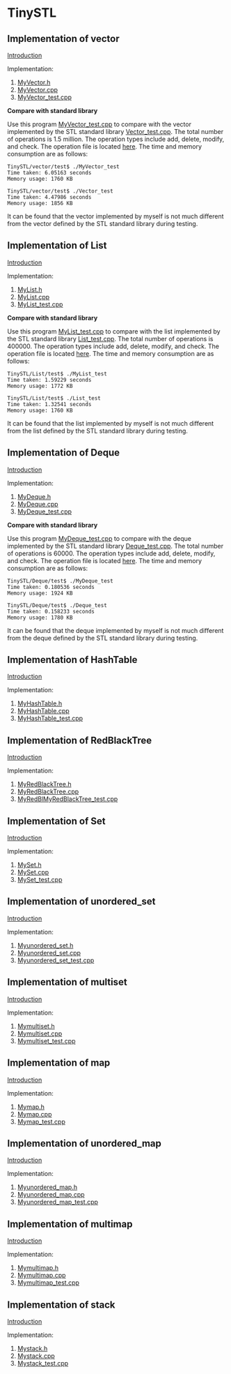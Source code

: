 # TinySTL


## Implementation of vector

[Introduction](vector/readme.md)<br>

Implementation:

1. [MyVector.h](vector/include/MyVector.h)
2. [MyVector.cpp](vector/src/MyVector.cpp)
3. [MyVector_test.cpp](vector/test/MyVector_test.cpp)

**Compare with standard library**<br>

Use this program [MyVector_test.cpp](vector/test/MyVector_test.cpp) to compare with the vector implemented by the STL standard library [Vector_test.cpp](vector/test/Vector_test.cpp). The total number of operations is 1.5 million. The operation types include add, delete, modify, and check. The operation file is located [here](vector/file/test.txt). The time and memory consumption are as follows:<br>

```shell
TinySTL/vector/test$ ./MyVector_test 
Time taken: 6.05163 seconds
Memory usage: 1760 KB

TinySTL/vector/test$ ./Vector_test 
Time taken: 4.47986 seconds
Memory usage: 1856 KB
```

It can be found that the vector implemented by myself is not much different from the vector defined by the STL standard library during testing.


## Implementation of List

[Introduction](List/readme.md)<br>

Implementation:

1. [MyList.h](List/include/MyList.h)
2. [MyList.cpp](List/src/MyList.cpp)
3. [MyList_test.cpp](List//test/MyList_test.cpp)

**Compare with standard library**<br>

Use this program [MyList_test.cpp](List/test/MyList_test.cpp) to compare with the list implemented by the STL standard library [List_test.cpp](List/test/List_test.cpp). The total number of operations is 400000. The operation types include add, delete, modify, and check. The operation file is located [here](List/file/test.txt). The time and memory consumption are as follows:<br>

```shell
TinySTL/List/test$ ./MyList_test 
Time taken: 1.59229 seconds
Memory usage: 1772 KB

TinySTL/List/test$ ./List_test 
Time taken: 1.32541 seconds
Memory usage: 1760 KB
```

It can be found that the list implemented by myself is not much different from the list defined by the STL standard library during testing.


## Implementation of Deque

[Introduction](Deque/readme.md)<br>

Implementation:

1. [MyDeque.h](Deque/include/MyDeque.h)
2. [MyDeque.cpp](Deque/src/MyDeque.cpp)
3. [MyDeque_test.cpp](Deque/test/MyDeque_test.cpp)

**Compare with standard library**<br>

Use this program [MyDeque_test.cpp](Deque/test/MyDeque_test.cpp) to compare with the deque implemented by the STL standard library [Deque_test.cpp](Deque/test/Deque_test.cpp). The total number of operations is 60000. The operation types include add, delete, modify, and check. The operation file is located [here](Deque/file/test.txt). The time and memory consumption are as follows:<br>

```shell
TinySTL/Deque/test$ ./MyDeque_test
Time taken: 0.180536 seconds
Memory usage: 1924 KB

TinySTL/Deque/test$ ./Deque_test 
Time taken: 0.158233 seconds
Memory usage: 1780 KB
```

It can be found that the deque implemented by myself is not much different from the deque defined by the STL standard library during testing.


## Implementation of HashTable

[Introduction](HashTable/readme.md)<br>

Implementation:

1. [MyHashTable.h](HashTable/include/MyHashTable.h)
2. [MyHashTable.cpp](HashTable/src/MyHashTable.cpp)
3. [MyHashTable_test.cpp](HashTable/MyHashTable_test.cpp)


## Implementation of RedBlackTree

[Introduction](RedBlackTree/readme.md)<br>

Implementation:

1. [MyRedBlackTree.h](RedBlackTree/include/MyRedBlackTree.h)
2. [MyRedBlackTree.cpp](RedBlackTree/src/MyRedBlackTree.cpp)
3. [MyRedBlMyRedBlackTree_test.cpp](RedBlackTree/MyRedBlackTree_test.cpp)


## Implementation of Set
[Introduction](Set/readme.md)<br>

Implementation:

1. [MySet.h](Set/include/MySet.h)
2. [MySet.cpp](Set/src/MySet.cpp)
3. [MySet_test.cpp](Set/MySet_test.cpp)


## Implementation of unordered_set
[Introduction](unordered_set/readme.md)<br>

Implementation:

1. [Myunordered_set.h](unordered_set/include/Myunordered_set.h)
2. [Myunordered_set.cpp](unordered_set/src/Myunordered_set.cpp)
3. [Myunordered_set_test.cpp](unordered_set/Myunordered_set_test.cpp)


## Implementation of multiset
[Introduction](multiset/readme.md)<br>

Implementation:

1. [Mymultiset.h](multiset/include/Mymultiset.h)
2. [Mymultiset.cpp](multiset/src/Mymultiset.cpp)
3. [Mymultiset_test.cpp](multiset/Mymultiset_test.cpp)


## Implementation of map
[Introduction](map/readme.md)<br>

Implementation:

1. [Mymap.h](map/include/Mymap.h)
2. [Mymap.cpp](map/src/Mymap.cpp)
3. [Mymap_test.cpp](map/Mymap_test.cpp)


## Implementation of unordered_map
[Introduction](unordered_map/readme.md)<br>

Implementation:

1. [Myunordered_map.h](unordered_map/include/Myunordered_map.h)
2. [Myunordered_map.cpp](unordered_map/src/Myunordered_map.cpp)
3. [Myunordered_map_test.cpp](unordered_map/Myunordered_map_test.cpp)


## Implementation of multimap
[Introduction](multimap/readme.md)<br>

Implementation:

1. [Mymultimap.h](multimap/include/Mymultimap.h)
2. [Mymultimap.cpp](multimap/src/Mymultimap.cpp)
3. [Mymultimap_test.cpp](multimap/Mymultimap_test.cpp)


## Implementation of stack
[Introduction](stack/readme.md)<br>

Implementation:

1. [Mystack.h](stack/include/Mystack.h)
2. [Mystack.cpp](stack/src/Mystack.cpp)
3. [Mystack_test.cpp](stack/Mystack_test.cpp)
